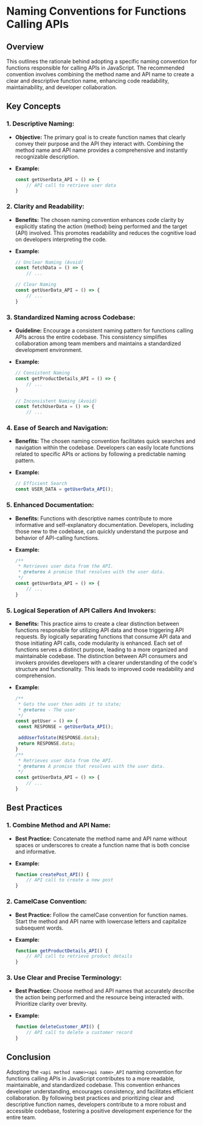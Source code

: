 # Naming Conventions for Functions Calling APIs

## Overview

This outlines the rationale behind adopting a specific naming convention for functions responsible for calling APIs in JavaScript. The recommended convention involves combining the method name and API name to create a clear and descriptive function name, enhancing code readability, maintainability, and developer collaboration.

## Key Concepts

### 1. **Descriptive Naming:**
   - **Objective:** The primary goal is to create function names that clearly convey their purpose and the API they interact with. Combining the method name and API name provides a comprehensive and instantly recognizable description.

   - **Example:**
     ```javascript
     const getUserData_API = () => {
         // API call to retrieve user data
     }
     ```

### 2. **Clarity and Readability:**
   - **Benefits:** The chosen naming convention enhances code clarity by explicitly stating the action (method) being performed and the target (API) involved. This promotes readability and reduces the cognitive load on developers interpreting the code.

   - **Example:**
     ```javascript
     // Unclear Naming (Avoid)
     const fetchData = () => {
         // ...

     // Clear Naming
     const getUserData_API = () => {
         // ...
     }
     ```

### 3. **Standardized Naming across Codebase:**
   - **Guideline:** Encourage a consistent naming pattern for functions calling APIs across the entire codebase. This consistency simplifies collaboration among team members and maintains a standardized development environment.

   - **Example:**
     ```javascript
     // Consistent Naming
     const getProductDetails_API = () => {
         // ...
     }

     // Inconsistent Naming (Avoid)
     const fetchUserData = () => {
         // ...
     ```

### 4. **Ease of Search and Navigation:**
   - **Benefits:** The chosen naming convention facilitates quick searches and navigation within the codebase. Developers can easily locate functions related to specific APIs or actions by following a predictable naming pattern.

   - **Example:**
     ```javascript
     // Efficient Search
     const USER_DATA = getUserData_API();
     ```

### 5. **Enhanced Documentation:**
   - **Benefits:** Functions with descriptive names contribute to more informative and self-explanatory documentation. Developers, including those new to the codebase, can quickly understand the purpose and behavior of API-calling functions.

   - **Example:**
     ```javascript
     /**
      * Retrieves user data from the API.
      * @returns A promise that resolves with the user data.
      */
     const getUserData_API = () => {
         // ...
     }
     ```

### 5. **Logical Seperation of API Callers And Invokers:**
   - **Benefits:** This practice aims to create a clear distinction between functions responsible for utilizing API data and those triggering API requests. By logically separating functions that consume API data and those initiating API calls, code modularity is enhanced. Each set of functions serves a distinct purpose, leading to a more organized and maintainable codebase. The distinction between API consumers and invokers provides developers with a clearer understanding of the code's structure and functionality. This leads to improved code readability and comprehension.

   - **Example:**
     ```javascript
     /**
      * Gets the user then adds it to state;
      * @returns - The user
      */
     const getUser = () => {
      const RESPONSE = getUserData_API();

      addUserToState(RESPONSE.data);
      return RESPONSE.data;
     }
     /**
      * Retrieves user data from the API.
      * @returns A promise that resolves with the user data.
      */
     const getUserData_API = () => {
         // ...
     }
     ```

## Best Practices

### 1. **Combine Method and API Name:**
   - **Best Practice:** Concatenate the method name and API name without spaces or underscores to create a function name that is both concise and informative.

   - **Example:**
     ```javascript
     function createPost_API() {
         // API call to create a new post
     }
     ```

### 2. **CamelCase Convention:**
   - **Best Practice:** Follow the camelCase convention for function names. Start the method and API name with lowercase letters and capitalize subsequent words.

   - **Example:**
     ```javascript
     function getProductDetails_API() {
         // API call to retrieve product details
     }
     ```

### 3. **Use Clear and Precise Terminology:**
   - **Best Practice:** Choose method and API names that accurately describe the action being performed and the resource being interacted with. Prioritize clarity over brevity.

   - **Example:**
     ```javascript
     function deleteCustomer_API() {
         // API call to delete a customer record
     }
     ```

## Conclusion

Adopting the `<api method name><api name>_API` naming convention for functions calling APIs in JavaScript contributes to a more readable, maintainable, and standardized codebase. This convention enhances developer understanding, encourages consistency, and facilitates efficient collaboration. By following best practices and prioritizing clear and descriptive function names, developers contribute to a more robust and accessible codebase, fostering a positive development experience for the entire team.